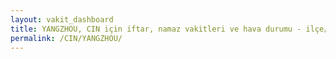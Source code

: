 ```yaml
---
layout: vakit_dashboard
title: YANGZHOU, CIN için iftar, namaz vakitleri ve hava durumu - ilçe/eyalet seç
permalink: /CIN/YANGZHOU/
---
```


<script type="text/javascript">
  var GLOBAL_COUNTRY = 'CIN';
  var GLOBAL_CITY = 'YANGZHOU';
  var GLOBAL_STATE = '';
  var lat = 72;
  var lon = 21;
</script>
